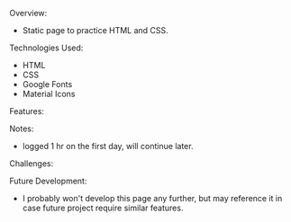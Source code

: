 Overview:

- Static page to practice HTML and CSS.

Technologies Used:

- HTML
- CSS
- Google Fonts
- Material Icons

Features:

Notes:

- logged 1 hr on the first day, will continue later.

Challenges:

Future Development:

- I probably won't develop this page any further, but may reference it in case future project require similar features.
